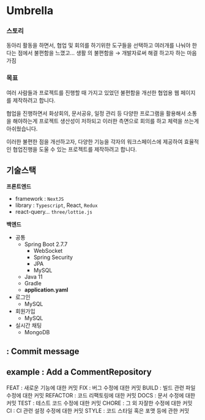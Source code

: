 # Umbrella

### 스토리

동아리 활동을 하면서, 협업 및 회의를 하기위한 도구들을 선택하고 여러개를 나눠야 한다는 점에서 불편함을 느꼈고… 생활 의 불편함을 → 개발자로써 해결 하고자 하는 마음가짐

### 목표

여러 사람들과 프로젝트를 진행할 때 가지고 있었던 불편함을 개선한 협업용 웹 페이지를 제작하려고 합니다. 

협업을 진행하면서 화상회의, 문서공유, 일정 관리 등 다양한 프로그램을 활용해서 소통을 해야하는게 프로젝트 생산성이 저하되고 이러한 측면으로 회의를 하고 체력을 쓰는게 아쉬웠습니다.

이러한 불편한 점을 개선하고자, 다양한 기능을 각자의 워크스페이스에 제공하여 효율적인 협업진행을 도울 수 있는 프로젝트를 제작하려고 합니다.


## 기술스택

**프론트엔드**

- framework : `NextJS`
- library : `Typescript`, React, `Redux`
- react-query… `three/lottie.js`

************백엔드************

- 공통
    - Spring Boot 2.7.7
        - WebSocket
        - Spring Security
        - JPA
        - MySQL
    - Java 11
    - Gradle
    - **application.yaml**
- 로그인
    - MySQL
- 회원가입
    - MySQL
- 실시간 채팅
    - MongoDB
    
    
## <TYPE> : Commit message
## example : <FEAT> Add a CommentRepository
FEAT     : 새로운 기능에 대한 커밋
FIX      : 버그 수정에 대한 커밋
BUILD    : 빌드 관련  파일 수정에 대한 커밋
REFACTOR : 코드 리팩토링에 대한 커밋
DOCS     : 문서 수정에 대한 커밋
TEST     : 테스트 코드 수정에 대한 커밋
CHORE    : 그 외 자잘한 수정에 대한 커밋
CI       : CI 관련 설정 수정에 대한 커밋
STYLE    : 코드 스타일 혹은 포맷 등에 관한 커밋

